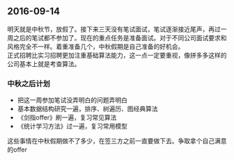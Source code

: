 ## 2016-09-14 ##
明天就是中秋节，放假了。接下来三天没有笔试面试，笔试逐渐接近尾声，再过一周之后的笔试都不参加了。现在的重点任务是准备面试。对于不同公司面试要求和风格完全不一样。着重准备几个，中秋假期是自己准备的好机会。  
正式招聘比实习招聘更加注重基础算法能力，这一点一定要重视，像拼多多这样的公司基本上就是考查算法。

### 中秋之后计划 ###
+ 把这一周参加笔试没弄明白的问题弄明白
+ 基本数据结构研究一遍，排序、树遍历、图经典算法
+ 《剑指offer》刷一遍，复习常见算法
+ 《统计学习方法》过一遍，复习常用模型

这些事情在中秋假期做不了多少，在签三方之前一直要做下去。争取拿个自己满意的offer
